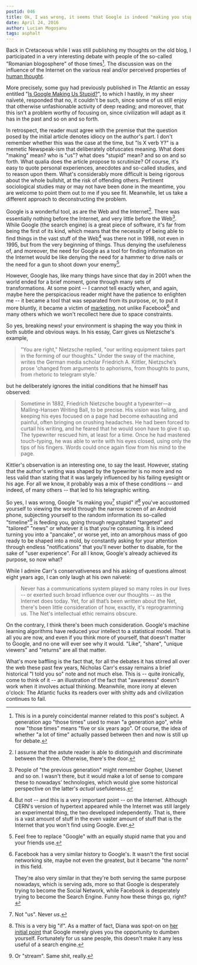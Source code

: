 ```yaml
---
postid: 046
title: Ok, I was wrong, it seems that Google is indeed "making you stupid"
date: April 24, 2016
author: Lucian Mogoșanu
tags: asphalt
---
```


Back in Cretaceous while I was still publishing my thoughts on the old
blog, I participated in a very interesting debate with people of the
so-called "Romanian blogosphere" of those times[^1]. The discussion was
on the influence of the Internet on the various real and/or perceived
properties of [human thought][ganditul].

More precisely, some guy had previously published in The Atlantic an
essay entitled "[Is Google Making Us Stupid?][atlantic]", to which I
hastily, in my sheer naïveté, responded that no, it couldn't be such,
since some of us still enjoy that otherwise unfashionable activity of
deep reading; and moreover, that this isn't a problem worthy of focusing
on, since civilization will adapt as it has in the past and so on and so
forth.

In retrospect, the reader must agree with the premise that the question
posed by the initial article denotes idiocy on the author's part. I
don't remember whether this was the case at the time, but "Is X verb Y?"
is a memetic Newspeak-ism that deliberately obfuscates meaning. What
does "making" mean? who is "us"? what does "stupid" mean? and so on and
so forth. What qualia does the article propose to scrutinize? Of course,
it's easy to quote personal experiences, anecdotes and so-called
studies, and to reason upon them. What's considerably more difficult is
being rigorous about the whole bullshit, at the risk of offending
others. Pertinent sociological studies may or may not have been done in
the meantime, you are welcome to point them out to me if you see
fit. Meanwhile, let us take a different approach to deconstructing the
problem.

Google is a wonderful tool, as are the Web and the Internet[^2]. There
was essentially nothing before the Internet, and very little before the
Web[^3]. While Google (the search engine) is a great piece of software,
it's far from being the first of its kind, which means that the
necessity of being able to find things in the vast stuff of the Web[^4]
was there not in 1998, not even in 1995, but from the very beginning of
things. Thus denying the usefuleness of, and moreover, the need for
Google as a tool for finding information on the Internet would be like
denying the need for a hammer to drive nails or the need for a gun to
shoot down your enemy[^5].

However, Google has, like many things have since that day in 2001 when
the world ended for a brief moment, gone through many sets of
transformations. At some point -- I cannot tell exactly when, and again,
maybe here the perspicacious reader might have the patience to enlighten
me -- it became a tool that was separated from its purpose, or, to put
it more bluntly, it became a victim of [marketing][marketing], not
unlike Facebook[^6] and many others which we won't recollect here due to
space constraints.

So yes, breaking news! your environment is shaping the way you think in
both subtle and obvious ways. In his essay, Carr gives us Nietzsche's
example,

>  "You are right," Nietzsche replied, "our writing equipment takes part
>  in the forming of our thoughts." Under the sway of the machine,
>  writes the German media scholar Friedrich A. Kittler, Nietzsche’s
>  prose 'changed from arguments to aphorisms, from thoughts to puns,
>  from rhetoric to telegram style.'

but he deliberately ignores the initial conditions that he himself
has observed:

> Sometime in 1882, Friedrich Nietzsche bought a typewriter—a
> Malling-Hansen Writing Ball, to be precise. His vision was failing,
> and keeping his eyes focused on a page had become exhausting and
> painful, often bringing on crushing headaches. He had been forced to
> curtail his writing, and he feared that he would soon have to give it
> up. The typewriter rescued him, at least for a time. Once he had
> mastered touch-typing, he was able to write with his eyes closed,
> using only the tips of his fingers. Words could once again flow from
> his mind to the page.

Kittler's observation is an interesting one, to say the least. However,
stating that the author's writing was shaped by the typewriter is no
more and no less valid than stating that it was largely influenced by
his failing eyesight or his age. For all we know, it probably was a mix
of these conditions -- and indeed, of many others -- that led to his
telegraphic writing.

So yes, I was wrong, Google "is making you[^7] stupid" if[^8] you've
accustomed yourself to viewing the world through the narrow screen of an
Android phone, subjecting yourself to the random information its
so-called "timeline"[^9] is feeding you, going through regurgitated
"targeted" and "tailored" "news" or whatever it is that you're
consuming. It is indeed turning you into a "pancake", or worse yet, into
an amorphous mass of goo ready to be shaped into a mold, by constantly
asking for your attention through endless "notifications" that you'll
never bother to disable, for the sake of "user experience". For all I
know, Google's already achieved its purpose, so now what?

While I admire Carr's conservativeness and his asking of questions
almost eight years ago, I can only laugh at his own naïveté:

> Never has a communications system played so many roles in our lives --
> or exerted such broad influence over our thoughts -- as the Internet
> does today. Yet, for all that’s been written about the Net, there's
> been little consideration of how, exactly, it's reprogramming us. The
> Net's intellectual ethic remains obscure.

On the contrary, I think there's been much consideration. Google's
machine learning algorithms have reduced your intellect to a statistical
model. That is all you are now, and even if you think more of yourself,
that doesn't matter to Google, and no one will ever see why it
would. "Like", "share", "unique viewers" and "returns" are all that
matter.

What's more baffling is the fact that, for all the debates it has
stirred all over the web these past few years, Nicholas Carr's essay
remains a brief historical "I told you so" note and not much else. This
is -- quite ironically, come to think of it -- an illustration of the
fact that "awareness" doesn't work when it involves actual
thinking. Meanwhile, more irony at eleven o'clock: The Atlantic fucks
its readers over with shitty ads and civilization continues to fail.

[^1]: This is in a purely coincidental manner related to this post's
    subject. A generation ago "those times" used to mean "a generation
    ago", while now "those times" means "five or six years ago". Of
    course, the idea of whether "a lot of time" actually passed between
    then and now is still up for debate.

[^2]: I assume that the astute reader is able to distinguish and
    discriminate between the three. Otherwise, there's the door.

[^3]: People of "the previous generation" might remember Gopher, Usenet
    and so on. I wasn't there, but it would make a lot of sense to
    compare these to nowadays' technologies, which would give some
    historical perspective on the latter's *actual* usefuleness.

[^4]: But not -- and this is a very important point -- on the
    Internet. Although CERN's version of hypertext appeared while the
    Internet was still largely an experimental thing, the two developed
    independently. That is, there is a vast amount of stuff in the even
    vaster amount of stuff that is the Internet that you won't find
    using Google. Ever.

[^5]: Feel free to replace "Google" with an equally stupid name that you
    and your friends use.

[^6]: Facebook has a very similar history to Google's. It wasn't the
    first social networking site, maybe not even the greatest, but it
    became "the norm" in this field.

    They're also very similar in that they're both serving the same
    purpose nowadays, which is serving ads, more so that Google is
    desperately trying to become the Social Network, while Facebook is
    desperately trying to become the Search Engine. Funny how these
    things go, right?

[^7]: Not "us". Never *us*.

[^8]: This is a very big "if". As a matter of fact, Diana was spot-on on
    [her initial point][diana] that Google merely gives you the
    opportunity to dumben yourself. Fortunately for us sane people, this
    doesn't make it any less useful of a search engine.

[^9]: Or "stream". Same shit, really.

[ganditul]: http://lucian.mogosanu.ro/bricks/ganditul-in-era-tehnologica/
[atlantic]: http://www.theatlantic.com/magazine/archive/2008/07/is-google-making-us-stupid/306868/
[marketing]: /posts/y02/043-on-the-failure-of-marketing.html
[diana]: http://www.dianacoman.com/blog/2010/02/21/google-te-prosteste-nu-iti-ofera-doar-mai-multe-oportunitati-sa-o-faci-singur/

